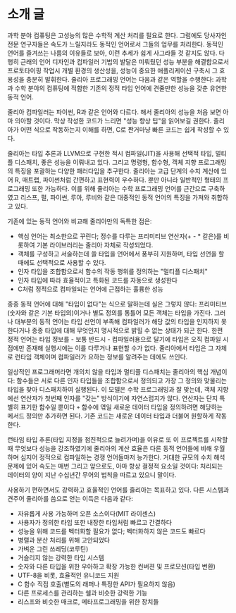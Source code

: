 소개 글
============

과학 분야 컴퓨팅은 고성능의 많은 수학적 계산 처리를 필요로 한다. 그럼에도 당사자인 전문 연구자들은 속도가 느릴지라도 동적인 언어로서 그들의 업무를 처리한다. 동적인 언어를 즐겨쓰는 나름의 이유들로 보아, 이런 추세가 쉽게 사그라들 것 같지도 않다. 다행히 근래의 언어 디자인과 컴파일러 기법의 발달은 미뤄뒀던 성능 부분을 해결함으로서 프로토타이핑 작업시 개별 환경의 생산성을, 성능이 중요한 애플리케이션 구축시 그 효용성을 충분히 발휘한다. 줄리아 프로그래밍 언어는 다음과 같은 역할을 수행한다: 과학과 수학 분야의 컴퓨팅에 적합한 기존의 정적 타입 언어에 견줄만한 성능을 갖춘 유연한 동적 언어.

줄리아 컴파일러는 파이썬, R과 같은 언어와 다르다. 해서 줄리아의 성능을 처음 보면 아마 의아할 것이다. 막상 작성한 코드가 느리면 "성능 향상 팁"을 읽어보길 권한다. 줄리아가 어떤 식으로 작동하는지 이해를 하면, C로 짠거마냥 빠른 코드는 쉽게 작성할 수 있다.

줄리아는 타입 추론과 LLVM으로 구현한 적시 컴파일(JIT)을 사용해 선택적 타입, 멀티플 디스패치, 좋은 성능을 이뤄내고 있다. 그리고 명령형, 함수형, 객체 지향 프로그래밍의 특징을 포괄하는 다양한 패러다임을 추구한다. 줄리아는 고급 단계의 수치 계산에 있어 R, 매트랩, 파이썬처럼 간편하고 표현력이 우수하다. 뿐만 아니라 일반적인 형태의 프로그래밍 또한 가능하다. 이를 위해 줄리아는 수학 프로그래밍 언어를 근간으로 구축하였고 리스프, 펄, 파이썬, 루아, 루비와 같은 대중적인 동적 언어의 특징을 가져와 취합하고 있다.

기존에 있는 동적 언어와 비교해 줄리아만의 독특한 점은:

-   핵심 언어는 최소한으로 꾸린다; 정수를 다루는 프리미티브 연산자(+ - * 같은)를 비롯하여 기본 라이브러리는 줄리아 자체로 작성되었다.
-   객체를 구성하고 서술하는데 쓸 타입을 언어에서 풍부히 지원하며, 타입 선언을 할 때에도 선택적으로 사용할 수 있다.
-   인자 타입을 조합함으로서 함수의 작동 행위를 정의하는 "멀티플 디스패치"
-   인자 타입에 따라 효율적이고 특화된 코드를 자동으로 생성한다
-   C처럼 정적으로 컴파일되는 언어에 근접하는 훌륭한 성능

종종 동적 언어에 대해 "타입이 없다"는 식으로 말하는데 실은 그렇지 않다: 프리미티브(숫자와 같은 기본 타입의)이거나 별도 정의를 통틀어 모든 객체는 타입을 가진다. 그러나 대부분의 동적 언어는 타입 선언이 부족해 컴파일러가 해당 값의 타입을 인지하지 못한다거나 종종 타입에 대해 무엇인지 명시적으로 밝힐 수 없는 상태가 되곤 한다. 한편 정적 언어는 타입 정보를 - 보통 반드시 - 컴파일러용으로 달기에 타입은 오직 컴파일 시점에만 존재해 실행시에는 이를 다루거나 표현할 수가 없다. 줄리아에서 타입은 그 자체로 런타임 객체이며 컴파일러가 요하는 정보를 알려주는 데에도 쓰인다.

일상적인 프로그래머라면 개의치 않을 타입과 멀티플 디스패치는 줄리아의 핵심 개념이다: 함수들은 서로 다른 인자 타입들을 조합함으로서 정의되고 가장 그 정의와 맞물리는 타입을 찾아 디스패치하여 실행된다.  이 모델은 수학 프로그래밍과 잘 맞는데, 객체 지향에선 연산자가 첫번째 인자를 "갖는" 방식이기에 자연스럽지가 않다. 연산자는 단지 특별히 표기한 함수일 뿐이다 ``+`` 함수에 엮일 새로운 데이터 타입을 정의하려면 해당하는 메서드 정의만 추가하면 된다. 기존 코드는 새로운 데이터 타입과 더불어 원할하게 작동한다.

런타임 타입 추론(타입 지정을 점진적으로 늘려가며)을 이유로 또 이 프로젝트를 시작할 때 무엇보다 성능을 강조하였기에 줄리아의 계산 효율은 다른 동적 언어들에 비해 우월하며 심지어 정적으로 컴파일하는 경쟁 언어들마저 능가한다. 거대한 규모의 수치 해석 문제에 있어 속도는 매번 그리고 앞으로도, 아마 항상 결정적 요소일 것이다: 처리되는 데이터의 양이 지난 수십년간 무어의 법칙을 따르고 있으니 말이다.

사용하기 편하면서도 강력하고 효율적인 언어를 줄리아는 목표하고 있다. 다른 시스템과 견주어 줄리아를 씀으로 얻는 이득은 다음과 같다:

-   자유롭게 사용 가능하며 오픈 소스이다(MIT 라이센스)
-   사용자가 정의한 타입 또한 내장한 타입처럼 빠르고 간결하다
-   성능을 위해 코드를 벡터화할 필요가 없다; 벡터화하지 않은 코드도 빠르다
-   병렬과 분산 처리를 위해 고안되었다
-   가벼운 그린 쓰레딩(코루틴)
-   거슬리지 않는 강력한 타입 시스템
-   숫자와 다른 타입을 위한 우아하고 확장 가능한 컨버젼 및 프로모션(타입 변환)
-   UTF-8을 비롯, 효율적인 유니코드 지원
-   C 함수 직접 호출(별도의 래퍼나 특정한 API가 필요하지 않음)
-   다른 프로세스를 관리하는 쉘과 비슷한 강력한 기능
-   리스프와 비슷한 매크로, 메타프로그래밍을 위한 장치들


